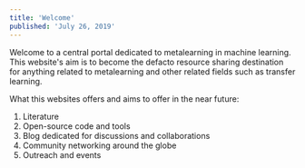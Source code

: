 ```yaml
---
title: 'Welcome'
published: 'July 26, 2019'
---
```


Welcome to a central portal dedicated to metalearning in machine learning. 
This website's aim is to become the defacto resource sharing destination for 
anything related to metalearning and other related fields such as transfer learning.

What this websites offers and aims to offer in the near future:

1. Literature
2. Open-source code and tools 
3. Blog dedicated for discussions and collaborations
4. Community networking around the globe
5. Outreach and events
